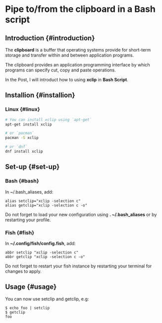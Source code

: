 # Pipe to/from the clipboard in a Bash script


## Introduction {#introduction}

The **clipboard** is a buffer that operating systems provide for short-term storage and transfer within and between application programs.

The clipboard provides an application programming interface by which programs can specify cut, copy and paste operations.

In the Post, I will introduct how to using **xclip** in **Bash Script**.


## Installion {#installion}


### Linux {#linux}

```bash
# You can install xclip using `apt-get`
apt-get install xclip

# or `pacman`
pacman -S xclip

# or `dnf`
dnf install xclip
```


## Set-up {#set-up}


### Bash {#bash}

In ~/.bash\_aliases, add:

```text
alias setclip="xclip -selection c"
alias getclip="xclip -selection c -o"
```

Do not forget to load your new configuration using **. ~/.bash\_aliases** or by restarting your profile.


### Fish {#fish}

In **~/.config/fish/config.fish**, add:

```text
abbr setclip "xclip -selection c"
abbr getclip "xclip -selection c -o"
```

Do not forget to restart your fish instance by restarting your terminal for changes to apply.


## Usage {#usage}

You can now use setclip and getclip, e.g:

```console
$ echo foo | setclip
$ getclip
foo
```


